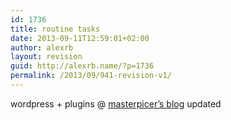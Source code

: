 ```yaml
---
id: 1736
title: routine tasks
date: 2013-09-11T12:59:01+02:00
author: alexrb
layout: revision
guid: http://alexrb.name/?p=1736
permalink: /2013/09/941-revision-v1/
---
```

wordpress + plugins @ [masterpicer&#8217;s blog](http://blog.masterpiecer.org.ua) updated